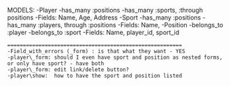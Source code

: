 MODELS:
  -Player
    -has_many :positions
    -has_many :sports, :through positions
    -Fields: Name, Age, Address
  -Sport
    -has_many :positions
    -has_many :players, through :positions
    -Fields: Name,
  -Position
    -belongs_to :player
    -belongs_to :sport
    -Fields: Name, player_id, sport_id

    ========================================================
    -Field_with_errors (_form) : is that what they want - YES
    -player\_form: should I even have sport and position as nested forms, or only have sport? - have both
    -player\_form: edit link/delete button?
    -player\show:  how to have the sport and position listed
    

